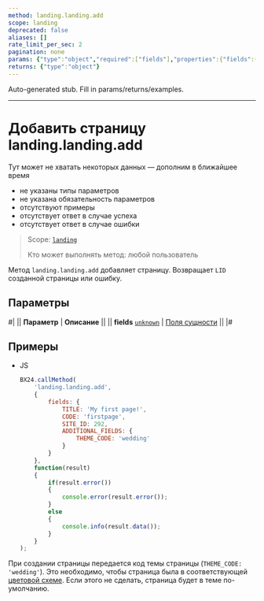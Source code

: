 ```yaml
---
method: landing.landing.add
scope: landing
deprecated: false
aliases: []
rate_limit_per_sec: 2
pagination: none
params: {"type":"object","required":["fields"],"properties":{"fields":{"type":"object"}}}
returns: {"type":"object"}
---
```


Auto-generated stub. Fill in params/returns/examples.

---

# Добавить страницу landing.landing.add



Тут может не хватать некоторых данных — дополним в ближайшее время







- не указаны типы параметров
- не указана обязательность параметров
- отсутствуют примеры
- отсутствует ответ в случае успеха
- отсутствует ответ в случае ошибки





> Scope: [`landing`](../../../scopes/permissions.md)
>
> Кто может выполнять метод: любой пользователь

Метод `landing.landing.add` добавляет страницу. Возвращает `LID` созданной страницы или ошибку.

## Параметры

#|
|| **Параметр** | **Описание** ||
|| **fields**
[`unknown`](../../../data-types.md) | [Поля сущности](../index.md) ||
|#

## Примеры



- JS

    ```js
    BX24.callMethod(
        'landing.landing.add',
        {
            fields: {
                TITLE: 'My first page!',
                CODE: 'firstpage',
                SITE_ID: 292,
                ADDITIONAL_FIELDS: {
                    THEME_CODE: 'wedding'
                }
            }
        },
        function(result)
        {
            if(result.error())
            {
                console.error(result.error());
            }
            else
            {
                console.info(result.data());
            }
        }
    );
    ```







При создании страницы передается код темы страницы (`THEME_CODE: 'wedding'`). Это необходимо, чтобы страница была в соответствующей [цветовой схеме](../color-themes.md). Если этого не сделать, страница будет в теме по-умолчанию.


